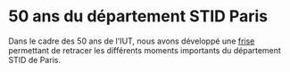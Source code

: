 # 50 ans du département STID Paris

Dans le cadre des 50 ans de l'IUT, nous avons développé une [frise](timeline.html) permettant de retracer les différents moments importants du département STID de Paris.
